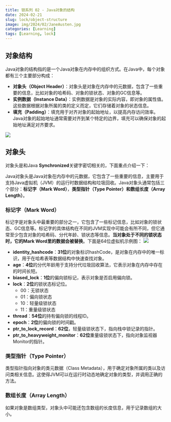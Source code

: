 ```yaml
---
title: 锁系列 02 - Java对象的结构
date: 2024-02-21
slug: lock/object-structure
image: img/2024/02/JaneAusten.jpg
categories: [Learning]
tags: [Learning, lock]
---
```



## 对象结构

Java对象的结构指的是一个Java对象在内存中的组织方式。在Java中，每个对象都有三个主要部分构成：

* **对象头（Object Header）**：对象头是对象在内存中的元数据，包含了一些重要的信息，比如对象的哈希码、对象的锁状态、对象的GC信息等。
* **实例数据（Instance Data）**：实例数据是对象的实际内容，即对象的属性值。这些数据根据对象所属的类的定义而定，它们存储着对象的状态信息。
* **填充（Padding）**：填充用于对齐对象的起始地址，以提高内存访问效率。Java对象的起始地址通常需要对齐到某个特定的边界，填充可以确保对象的起始地址满足对齐要求。

![](img/2024/02/object-structure.png)


## 对象头
对象头是和Java **Synchronized**关键字密切相关的，下面重点介绍一下：

Java对象头是Java对象在内存中的元数据，它包含了一些重要的信息，主要用于支持Java虚拟机（JVM）的运行时数据结构和垃圾回收。Java对象头通常包括三个部分：**标记字（Mark Word）**，**类型指针（Type Pointer）**和**数组长度（Array Length）**。

### 标记字（Mark Word）
标记字是对象头中最重要的部分之一，它包含了一些标记信息，比如对象的锁状态、GC信息等。标记字的具体结构在不同的JVM实现中可能会有所不同，但它通常至少包含对象的哈希码、分代年龄、锁状态等信息。**当对象处于不同的锁状态时，它的Mark Word里的数据会被替换**。下面是64位虚拟机示例图：
![](img/2024/02/markword.png)
* **identity_hashcode**：**31位**的对象标识hashCode，是对象在内存中的唯一标识，用于在哈希表等数据结构中快速查找对象。
* **age**：**4位**的分代年龄用于支持分代垃圾回收算法，它表示对象在内存中存在的时间长短。
* **biased_lock**：**1位**的偏向锁标记，表示对象是否启用偏向锁。
* **lock**：**2位**的锁状态标记位。
  * 00：无锁状态
  * 01：偏向锁状态
  * 10：轻量级锁状态
  * 11：重量级锁状态
* **thread**：**54位**的持有偏向锁的线程ID。
* **epoch**：**2位**的偏向锁的时间戳。
* **ptr_to_lock_record**：**62位**，轻量级锁状态下，指向栈中锁记录的指针。
* **ptr_to_heavyweight_monitor**：**62位**重量级锁状态下，指向对象监视器Monitor的指针。


### 类型指针（Type Pointer）
类型指针指向对象的类元数据（Class Metadata），用于确定对象所属的类以及访问类相关信息。这使得JVM可以在运行时动态地确定对象的类型，并调用正确的方法。

### **数组长度（Array Length）**
如果对象是数组类型，对象头中可能还包含数组的长度信息，用于记录数组的大小。
